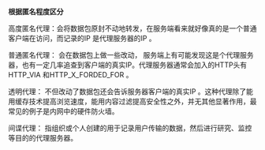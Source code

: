 **根据匿名程度区分**

高度匿名代理：会将数据包原封不动地转发，在服务端看来就好像真的是一个普通客户端在访问，而记录的IP 是代理服务器的IP 。

普通匿名代理： 会在数据包上做一些改动， 服务端上有可能发现这是个代理服务器，也有一定几率追查到客户端的真实IP。代理服务器通常会加入的HTTP头有HTTP_VIA 和HTTP_X_FORDED_FOR 。

透明代理： 不但改动了数据包还会告诉服务器客户端的真实IP 。这种代理除了能用缓存技术提高浏览速度，能用内容过滤提高安全性之外，并无其他显著作用，最常见的例子是内网中的硬件防火墙。

间谍代理： 指组织或个人创建的用于记录用户传输的数据，然后进行研究、监控等目的的代理服务器。
